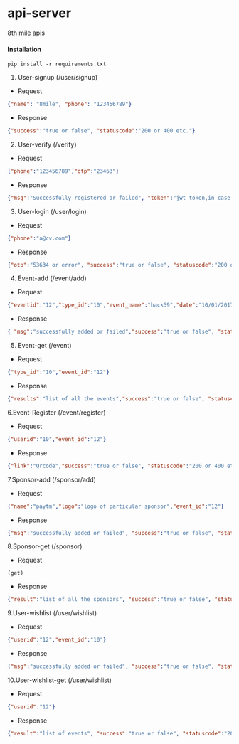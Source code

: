 # api-server
8th mile apis

#### Installation
```shell
pip install -r requirements.txt
```

1. User-signup (/user/signup)
  * Request
 ```json
 {"name": "8mile", "phone": "123456789"}
 ```
  * Response
  ```json
  {"success":"true or false", "statuscode":"200 or 400 etc."}
  ```

2. User-verify (/verify)
  * Request
  ```json
  {"phone":"123456789","otp":"23463"}
  ```
  * Response
  ```json
  {"msg":"Successfully registered or failed", "token":"jwt token,in case of signup this should be null", "success":"true or false",     "statuscode":"200 or 400 or etc."}
  ```

3. User-login (/user/login)
 * Request
  ```json
  {"phone":"a@cv.com"}
  ```
 * Response
 ```json
 {"otp":"53634 or error", "success":"true or false", "statuscode":"200 or 400 etc."}
 ```
4. Event-add (/event/add)
  * Request
  ```json
  {"eventid":"12","type_id":"10","event_name":"hack59","date":"10/01/2017","price":"500"}
  ```
  * Response
  ```json
 { "msg":"successfully added or failed","success":"true or false", "statuscode":"200 or 400 etc."}
 ```
 
 5. Event-get (/event)
  * Request
  ```json
  {"type_id":"10","event_id":"12"}
  ```
  * Response
  ```json
 {"results":"list of all the events","success":"true or false", "statuscode":"200 or 400 etc."}
 ```
 
 6.Event-Register (/event/register)
  * Request
  ```json
  {"userid":"10","event_id":"12"}
  ```
  * Response
  ```json
 {"link":"Qrcode","success":"true or false", "statuscode":"200 or 400 etc."}
 ```
 
 7.Sponsor-add (/sponsor/add)
  * Request
  ```json
  {"name":"paytm","logo":"logo of particular sponsor","event_id":"12"}
  ```
  * Response
  ```json
 {"msg":"successfully added or failed", "success":"true or false", "statuscode":"200 or 400 etc."}
 ```
 
 8.Sponsor-get (/sponsor)
  * Request
  ```request
  (get)
  ```
  * Response
  ```json
 {"result":"list of all the sponsors", "success":"true or false", "statuscode":"200 or 400 etc."}
 ```
 
 9.User-wishlist (/user/wishlist)
  * Request
  ```json
  {"userid":"12","event_id":"10"}
  ```
  * Response
  ```json
 {"msg":"successfully added or failed", "success":"true or false", "statuscode":"200 or 400 etc."}
 ```
 
 10.User-wishlist-get (/user/wishlist)
  * Request
  ```json
  {"userid":"12"}
  ```
  * Response
  ```json
 {"result":"list of events", "success":"true or false", "statuscode":"200 or 400 etc."}
 ```
 
  
  
  
 
  
  
  
 
